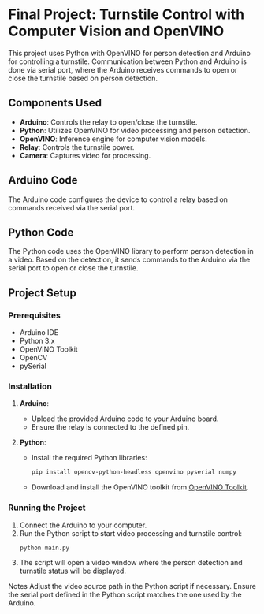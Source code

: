 # Final Project: Turnstile Control with Computer Vision and OpenVINO

This project uses Python with OpenVINO for person detection and Arduino for controlling a turnstile. Communication between Python and Arduino is done via serial port, where the Arduino receives commands to open or close the turnstile based on person detection.

## Components Used

- **Arduino**: Controls the relay to open/close the turnstile.
- **Python**: Utilizes OpenVINO for video processing and person detection.
- **OpenVINO**: Inference engine for computer vision models.
- **Relay**: Controls the turnstile power.
- **Camera**: Captures video for processing.

## Arduino Code

The Arduino code configures the device to control a relay based on commands received via the serial port.

## Python Code

The Python code uses the OpenVINO library to perform person detection in a video. Based on the detection, it sends commands to the Arduino via the serial port to open or close the turnstile.

## Project Setup

### Prerequisites

- Arduino IDE
- Python 3.x
- OpenVINO Toolkit
- OpenCV
- pySerial

### Installation

1. **Arduino**:
    - Upload the provided Arduino code to your Arduino board.
    - Ensure the relay is connected to the defined pin.

2. **Python**:
    - Install the required Python libraries:
      ```bash
      pip install opencv-python-headless openvino pyserial numpy
      ```
    - Download and install the OpenVINO toolkit from [OpenVINO Toolkit](https://software.intel.com/content/www/us/en/develop/tools/openvino-toolkit.html).

### Running the Project

1. Connect the Arduino to your computer.
2. Run the Python script to start video processing and turnstile control:
   ```bash
   python main.py
3. The script will open a video window where the person detection and turnstile status will be displayed.

Notes
Adjust the video source path in the Python script if necessary.
Ensure the serial port defined in the Python script matches the one used by the Arduino.
